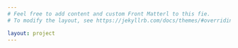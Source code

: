 ```yaml
---
# Feel free to add content and custom Front Matterl to this fie.
# To modify the layout, see https://jekyllrb.com/docs/themes/#overriding-theme-defaults

layout: project
---
```

